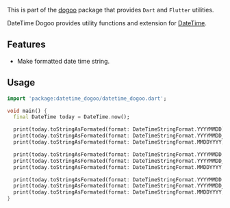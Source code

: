 This is part of the [dogoo](https://github.com/Wellssi/dogoo) package that provides `Dart` and `Flutter` utilities.

DateTime Dogoo provides utility functions and extension for [DateTime](https://api.flutter.dev/flutter/dart-core/DateTime-class.html).

## Features

- Make formatted date time string.

## Usage

```dart
import 'package:datetime_dogoo/datetime_dogoo.dart';

void main() {
  final DateTime today = DateTime.now();

  print(today.toStringAsFormated(format: DateTimeStringFormat.YYYYMMDD)); // 2024/02/29
  print(today.toStringAsFormated(format: DateTimeStringFormat.YYYYMMDD_hhmmss)); // 2024/02/29 15:53:18
  print(today.toStringAsFormated(format: DateTimeStringFormat.MMDDYYYY)); // 02/29/2024

  print(today.toStringAsFormated(format: DateTimeStringFormat.YYYYMMDD, dateSeparator: '-', timeSeparator: '::')); // 2024-02-29
  print(today.toStringAsFormated(format: DateTimeStringFormat.YYYYMMDD_hhmmss, dateSeparator: '-', timeSeparator: '::')); // 2024-02-29 15::53::18
  print(today.toStringAsFormated(format: DateTimeStringFormat.MMDDYYYY, dateSeparator: '-', timeSeparator: '::')); // 02-29-2024

  print(today.toStringAsFormated(format: DateTimeStringFormat.YYYYMMDD, dateSeparator: '.')); // 2024.02.29
  print(today.toStringAsFormated(format: DateTimeStringFormat.YYYYMMDD_hhmmss, dateSeparator: '.')); // 2024.02.29 15:53:18
  print(today.toStringAsFormated(format: DateTimeStringFormat.MMDDYYYY, dateSeparator: '.')); // 02.29.2024
}
```
